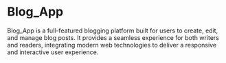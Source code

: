 # Blog_App
Blog_App is a full-featured blogging platform built for users to create, edit, and manage blog posts. It provides a seamless experience for both writers and readers, integrating modern web technologies to deliver a responsive and interactive user experience. 

